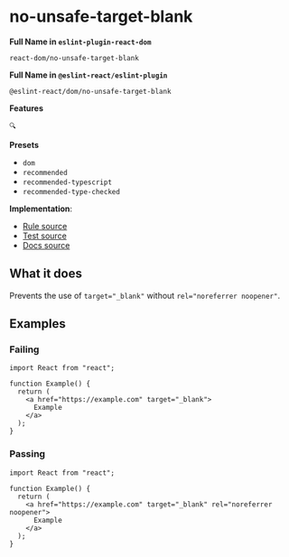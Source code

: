 # no-unsafe-target-blank

**Full Name in `eslint-plugin-react-dom`**

```plain copy
react-dom/no-unsafe-target-blank
```

**Full Name in `@eslint-react/eslint-plugin`**

```plain copy
@eslint-react/dom/no-unsafe-target-blank
```

**Features**

`🔍`

**Presets**

- `dom`
- `recommended`
- `recommended-typescript`
- `recommended-type-checked`

**Implementation**:

- [Rule source](https://github.com/Rel1cx/eslint-react/tree/main/packages/plugins/eslint-plugin-react-debug/src/rules/dom-no-unsafe-target-blank.ts)
- [Test source](https://github.com/Rel1cx/eslint-react/tree/main/packages/plugins/eslint-plugin-react-debug/src/rules/dom-no-unsafe-target-blank.spec.ts)
- [Docs source](https://github.com/Rel1cx/eslint-react/tree/main/website/pages/docs/rules/dom-no-unsafe-target-blank.md)

## What it does

Prevents the use of `target="_blank"` without `rel="noreferrer noopener"`.

## Examples

### Failing

```tsx
import React from "react";

function Example() {
  return (
    <a href="https://example.com" target="_blank">
      Example
    </a>
  );
}
```

### Passing

```tsx
import React from "react";

function Example() {
  return (
    <a href="https://example.com" target="_blank" rel="noreferrer noopener">
      Example
    </a>
  );
}
```
